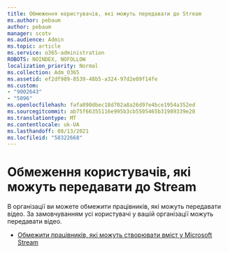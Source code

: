 ```yaml
---
title: Обмеження користувачів, які можуть передавати до Stream
ms.author: pebaum
author: pebaum
manager: scotv
ms.audience: Admin
ms.topic: article
ms.service: o365-administration
ROBOTS: NOINDEX, NOFOLLOW
localization_priority: Normal
ms.collection: Adm_O365
ms.assetid: ef2df989-8539-48b5-a324-97d2e09f14fe
ms.custom:
- "9002643"
- "5096"
ms.openlocfilehash: fafa890dbec18d702a8a26d97e4bce1954a352ed
ms.sourcegitcommit: ab75f66355116e995b3cb5505465b31989339e28
ms.translationtype: MT
ms.contentlocale: uk-UA
ms.lasthandoff: 08/13/2021
ms.locfileid: "58322668"
---
```

# <a name="restrict-users-who-can-upload-to-stream"></a>Обмеження користувачів, які можуть передавати до Stream

В організації ви можете обмежити працівників, які можуть передавати відео. За замовчуванням усі користувачі у вашій організації можуть передавати відео.

- [Обмежити працівників, які можуть створювати вміст у Microsoft Stream](https://docs.microsoft.com/stream/restrict-uploaders)
